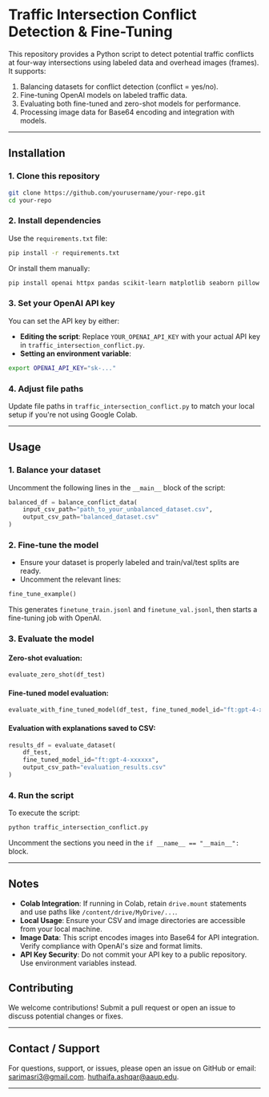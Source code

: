 # Traffic Intersection Conflict Detection & Fine-Tuning

This repository provides a Python script to detect potential traffic conflicts at four-way intersections using labeled data and overhead images (frames). It supports:

1. Balancing datasets for conflict detection (conflict = yes/no).
2. Fine-tuning OpenAI models on labeled traffic data.
3. Evaluating both fine-tuned and zero-shot models for performance.
4. Processing image data for Base64 encoding and integration with models.

---

## Installation

### 1. Clone this repository
```bash
git clone https://github.com/yourusername/your-repo.git
cd your-repo
```

### 2. Install dependencies
Use the `requirements.txt` file:
```bash
pip install -r requirements.txt
```

Or install them manually:
```bash
pip install openai httpx pandas scikit-learn matplotlib seaborn pillow
```

### 3. Set your OpenAI API key
You can set the API key by either:
- **Editing the script**: Replace `YOUR_OPENAI_API_KEY` with your actual API key in `traffic_intersection_conflict.py`.
- **Setting an environment variable**:
```bash
export OPENAI_API_KEY="sk-..."
```

### 4. Adjust file paths
Update file paths in `traffic_intersection_conflict.py` to match your local setup if you're not using Google Colab.

---

## Usage

### 1. Balance your dataset
Uncomment the following lines in the `__main__` block of the script:
```python
balanced_df = balance_conflict_data(
    input_csv_path="path_to_your_unbalanced_dataset.csv",
    output_csv_path="balanced_dataset.csv"
)
```

### 2. Fine-tune the model
- Ensure your dataset is properly labeled and train/val/test splits are ready.
- Uncomment the relevant lines:
```python
fine_tune_example()
```
This generates `finetune_train.jsonl` and `finetune_val.jsonl`, then starts a fine-tuning job with OpenAI.

### 3. Evaluate the model
#### Zero-shot evaluation:
```python
evaluate_zero_shot(df_test)
```

#### Fine-tuned model evaluation:
```python
evaluate_with_fine_tuned_model(df_test, fine_tuned_model_id="ft:gpt-4-xxxxxx")
```

#### Evaluation with explanations saved to CSV:
```python
results_df = evaluate_dataset(
    df_test,
    fine_tuned_model_id="ft:gpt-4-xxxxxx",
    output_csv_path="evaluation_results.csv"
)
```

### 4. Run the script
To execute the script:
```bash
python traffic_intersection_conflict.py
```
Uncomment the sections you need in the `if __name__ == "__main__":` block.

---

## Notes

- **Colab Integration**: If running in Colab, retain `drive.mount` statements and use paths like `/content/drive/MyDrive/...`.
- **Local Usage**: Ensure your CSV and image directories are accessible from your local machine.
- **Image Data**: This script encodes images into Base64 for API integration. Verify compliance with OpenAI's size and format limits.
- **API Key Security**: Do not commit your API key to a public repository. Use environment variables instead.


## Contributing

We welcome contributions! Submit a pull request or open an issue to discuss potential changes or fixes.

---

## Contact / Support

For questions, support, or issues, please open an issue on GitHub or email: [sarimasri3@gmail.com](mailto:sarimasri3@gmail.com).
[huthaifa.ashqar@aaup.edu](mailto:huthaifa.ashqar@aaup.edu).

---

